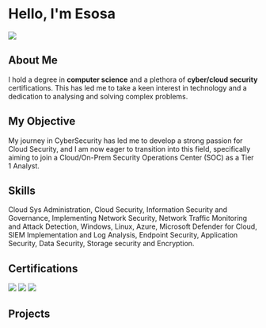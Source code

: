 # Hello, I'm Esosa
<a href="https://linkedin.com"><img src="https://img.shields.io/badge/-LinkedIn-0072b1?&style=for-the-badge&logo=linkedin&logoColor=white" /></a>

## About Me

I hold a degree in **computer science** and a plethora of **cyber/cloud security** certifications. This has led me to take a keen interest in technology and a dedication to analysing and solving complex problems.

## My Objective
My journey in CyberSecurity has led me to develop a strong passion for Cloud Security, and I am now eager to transition into this field, specifically aiming to join a Cloud/On-Prem Security Operations Center (SOC) as a Tier 1 Analyst.

## Skills
Cloud Sys Administration, Cloud Security, Information Security and Governance, Implementing Network Security, Network Traffic Monitoring and Attack Detection, Windows, Linux, Azure, Microsoft Defender for Cloud, SIEM Implementation and Log Analysis, Endpoint Security, Application Security, Data Security, Storage security and Encryption.

## Certifications

<img src="https://img.shields.io/badge/-Security%2B-FF0000?&style=for-the-badge&logo=CompTIA&logoColor=white" />
<img src="https://img.shields.io/badge/SC900-%20Fundamentals%20of%20Security%2C%20Compliance%2C%20and%20Identity-007ACC?style=for-the-badge&logo=microsoft&logoColor=white" />
<img src="https://img.shields.io/badge/AZ500-%20Microsoft%20Azure%20Security%20Engineer Associate-0078D4?style=for-the-badge&logo=microsoft&logoColor=white" />

## Projects
